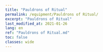 ```yaml
---
title: "Pauldrons of Ritual"
permalink: /equipment/Pauldrons of Ritual/
excerpt: "Pauldrons of Ritual"
last_modified_at: 2021-01-26
lang: en
ref: "Pauldrons of Ritual.md"
toc: false
classes: wide
---
```


